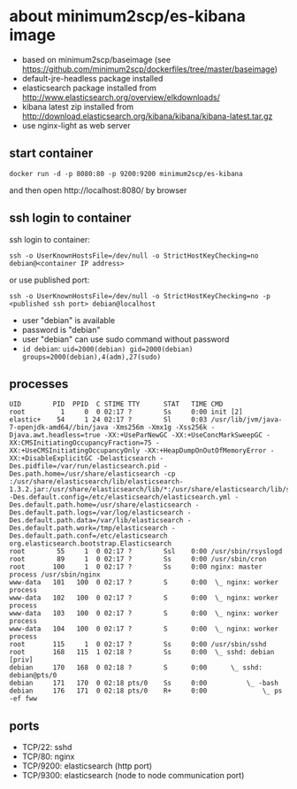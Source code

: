 # about minimum2scp/es-kibana image

 * based on minimum2scp/baseimage (see https://github.com/minimum2scp/dockerfiles/tree/master/baseimage)
 * default-jre-headless package installed
 * elasticsearch package installed from http://www.elasticsearch.org/overview/elkdownloads/
 * kibana latest zip installed from http://download.elasticsearch.org/kibana/kibana/kibana-latest.tar.gz
 * use nginx-light as web server

## start container

```
docker run -d -p 8080:80 -p 9200:9200 minimum2scp/es-kibana
```

and then open http://localhost:8080/ by browser

## ssh login to container

ssh login to container:

```
ssh -o UserKnownHostsFile=/dev/null -o StrictHostKeyChecking=no debian@<container IP address>
```

or use published port:

```
ssh -o UserKnownHostsFile=/dev/null -o StrictHostKeyChecking=no -p <published ssh port> debian@localhost
```

 * user "debian" is available
 * password is "debian"
 * user "debian" can use sudo command without password
 * `id debian`: `uid=2000(debian) gid=2000(debian) groups=2000(debian),4(adm),27(sudo)`

## processes

```
UID        PID  PPID  C STIME TTY      STAT   TIME CMD
root         1     0  0 02:17 ?        Ss     0:00 init [2]
elastic+    54     1 24 02:17 ?        Sl     0:03 /usr/lib/jvm/java-7-openjdk-amd64//bin/java -Xms256m -Xmx1g -Xss256k -Djava.awt.headless=true -XX:+UseParNewGC -XX:+UseConcMarkSweepGC -XX:CMSInitiatingOccupancyFraction=75 -XX:+UseCMSInitiatingOccupancyOnly -XX:+HeapDumpOnOutOfMemoryError -XX:+DisableExplicitGC -Delasticsearch -Des.pidfile=/var/run/elasticsearch.pid -Des.path.home=/usr/share/elasticsearch -cp :/usr/share/elasticsearch/lib/elasticsearch-1.3.2.jar:/usr/share/elasticsearch/lib/*:/usr/share/elasticsearch/lib/sigar/* -Des.default.config=/etc/elasticsearch/elasticsearch.yml -Des.default.path.home=/usr/share/elasticsearch -Des.default.path.logs=/var/log/elasticsearch -Des.default.path.data=/var/lib/elasticsearch -Des.default.path.work=/tmp/elasticsearch -Des.default.path.conf=/etc/elasticsearch org.elasticsearch.bootstrap.Elasticsearch
root        55     1  0 02:17 ?        Ssl    0:00 /usr/sbin/rsyslogd
root        89     1  0 02:17 ?        Ss     0:00 /usr/sbin/cron
root       100     1  0 02:17 ?        Ss     0:00 nginx: master process /usr/sbin/nginx
www-data   101   100  0 02:17 ?        S      0:00  \_ nginx: worker process
www-data   102   100  0 02:17 ?        S      0:00  \_ nginx: worker process
www-data   103   100  0 02:17 ?        S      0:00  \_ nginx: worker process
www-data   104   100  0 02:17 ?        S      0:00  \_ nginx: worker process
root       115     1  0 02:17 ?        Ss     0:00 /usr/sbin/sshd
root       168   115  1 02:18 ?        Ss     0:00  \_ sshd: debian [priv]
debian     170   168  0 02:18 ?        S      0:00      \_ sshd: debian@pts/0
debian     171   170  0 02:18 pts/0    Ss     0:00          \_ -bash
debian     176   171  0 02:18 pts/0    R+     0:00              \_ ps -ef fww
```

## ports

 * TCP/22: sshd
 * TCP/80: nginx
 * TCP/9200: elasticsearch (http port)
 * TCP/9300: elasticsearch (node to node communication port)

